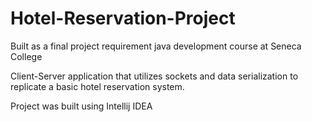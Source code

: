 # Hotel-Reservation-Project
Built as a final project requirement java development course at Seneca College

Client-Server application that utilizes sockets and data serialization to replicate a basic hotel reservation system.

Project was built using Intellij IDEA
